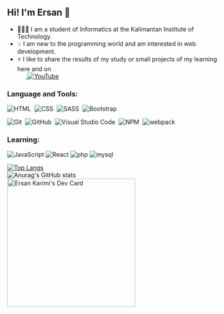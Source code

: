 ## Hi! I'm Ersan 👋

- 👨🏼‍💻 I am a student of Informatics at the Kalimantan Institute of Technology.<br>
- 💡&nbsp;I am new to the programming world and am interested in web development. <br>
- ⚡ I like to share the results of my study or small projects of my learning here and on <br> &nbsp;&nbsp;&nbsp;&nbsp;&nbsp;<a href="https://www.youtube.com/c/HajiKoding"> 
![YouTube](https://img.shields.io/badge/Haji&nbsp;Koding-%23FF0000.svg?style=for-the-badge&logo=YouTube&logoColor=white)</a>

 ### Language and Tools:
![HTML](https://img.shields.io/badge/-HTML-05122A?style=flat&logo=HTML5)&nbsp;
![CSS](https://img.shields.io/badge/-CSS-05122A?style=flat&logo=CSS3&logoColor=1572B6)&nbsp; ![SASS](https://img.shields.io/badge/-SASS-05122A?style=flat&logo=SASS&logoColor=CF649A)&nbsp;
![Bootstrap](https://img.shields.io/badge/-Bootstrap-05122A?style=flat&logo=bootstrap&logoColor=563D7C)

![Git](https://img.shields.io/badge/-Git-05122A?style=flat&logo=git)&nbsp;
![GitHub](https://img.shields.io/badge/-GitHub-05122A?style=flat&logo=github)&nbsp;
![Visual Studio Code](https://img.shields.io/badge/-Visual%20Studio%20Code-05122A?style=flat&logo=visual-studio-code&logoColor=007ACC)&nbsp;
![NPM](https://img.shields.io/badge/-NPM-05122A?style=flat&logo=npm)&nbsp; 
![webpack](https://img.shields.io/badge/-Webpack-05122A?style=flat&logo=webpack)&nbsp;

 ### Learning:
![JavaScript](https://img.shields.io/badge/-JavaScript-05122A?style=flat&logo=javascript)&nbsp;![React](https://img.shields.io/badge/-React-05122A?style=flat&logo=react)&nbsp;![php](https://img.shields.io/badge/-PHP-05122A?style=flat&logo=php)&nbsp;![mysql](https://img.shields.io/badge/-MYSQL-05122A?style=flat&logo=mysql)&nbsp;

[![Top Langs](https://github-readme-stats.vercel.app/api/top-langs/?username=ersankarimi&layout=compact&)](https://github.com/anuraghazra/github-readme-stats)&nbsp;<br>
![Anurag's GitHub stats](https://github-readme-stats.vercel.app/api?username=ersankarimi&theme=default&show_icons=true) <br>
<a href="https://app.daily.dev/ersankarimi"><img src="https://api.daily.dev/devcards/750dc98bf94340b482ccc661b99b090e.png?r=gg8" width="300" alt="Ersan Karimi's Dev Card"/></a>